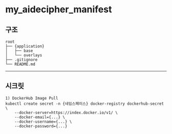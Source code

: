 # my_aidecipher_manifest

## 구조
    root
    ├── {application}
    │   ├── base
    │   └── overlays
    ├── .gitignore
    └── README.md
---
## 시크릿 
```
1) DockerHub Image Pull
kubectl create secret -n {네임스페이스} docker-registry dockerhub-secret \
    --docker-server=https://index.docker.io/v1/ \
    --docker-email={...} \
    --docker-username={...} \
    --docker-password={...}
```
